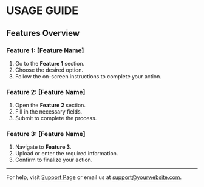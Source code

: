 # USAGE GUIDE

## Features Overview

### Feature 1: [Feature Name]

1. Go to the **Feature 1** section.
2. Choose the desired option.
3. Follow the on-screen instructions to complete your action.

### Feature 2: [Feature Name]

1. Open the **Feature 2** section.
2. Fill in the necessary fields.
3. Submit to complete the process.

### Feature 3: [Feature Name]

1. Navigate to **Feature 3**.
2. Upload or enter the required information.
3. Confirm to finalize your action.

---

For help, visit [Support Page](http://www.yourwebsite.com/support) or email us at support@yourwebsite.com.
